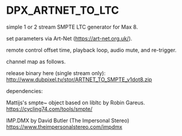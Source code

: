 # DPX_ARTNET_TO_LTC
 simple 1 or 2 stream SMPTE LTC generator for Max 8.
 
 set parameters via Art-Net (https://art-net.org.uk/).
 
 remote control offset time, playback loop, audio mute, and re-trigger.
 
 channel map as follows. 
 
 release binary here (single stream only):
 http://www.dubpixel.tv/stor/ARTNET_TO_SMPTE_v1dot8.zip
 
 dependencies:
 
 Mattijs's smpte~ object based on libltc by Robin Gareus.
 https://cycling74.com/tools/smpte/
 
 IMP.DMX by David Butler (The Impersonal Stereo)
 https://www.theimpersonalstereo.com/impdmx
